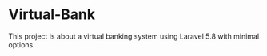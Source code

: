 # Virtual-Bank
This project is about a virtual banking system using Laravel 5.8 with minimal options.
